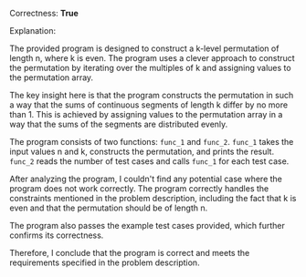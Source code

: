 Correctness: **True**

Explanation:

The provided program is designed to construct a k-level permutation of length n, where k is even. The program uses a clever approach to construct the permutation by iterating over the multiples of k and assigning values to the permutation array.

The key insight here is that the program constructs the permutation in such a way that the sums of continuous segments of length k differ by no more than 1. This is achieved by assigning values to the permutation array in a way that the sums of the segments are distributed evenly.

The program consists of two functions: `func_1` and `func_2`. `func_1` takes the input values n and k, constructs the permutation, and prints the result. `func_2` reads the number of test cases and calls `func_1` for each test case.

After analyzing the program, I couldn't find any potential case where the program does not work correctly. The program correctly handles the constraints mentioned in the problem description, including the fact that k is even and that the permutation should be of length n.

The program also passes the example test cases provided, which further confirms its correctness.

Therefore, I conclude that the program is correct and meets the requirements specified in the problem description.
